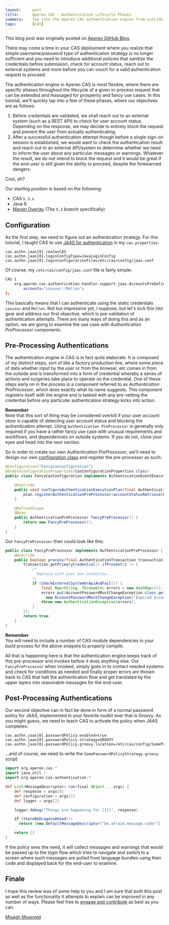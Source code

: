 ```yaml
---
layout:     post
title:      Apereo CAS - Authentication Lifecycle Phases
summary:    Tap into the Apereo CAS authentication engine from outside, and design extensions that prevent an unsuccessful authentication attempt or warn the user after-the-fact based on specific policies of your choosing.
tags:       [CAS]
---
```


<div class="alert alert-success"><i class="far fa-lightbulb"></i> This blog post was originally posted on <a href="https://github.com/apereo/apereo.github.io">Apereo GitHub Blog</a>.</div>

There may come a time in your CAS deployment where you realize that simple username/password type of authentication strategy is no longer sufficient and you need to introduce additional policies that sanitize the credentials before submission, check for account status, reach out to external systems and more before you can vouch for a valid authentication request to proceed.

The authentication engine in Apereo CAS is most flexible, where there are specific phases throughout the lifecycle of a given in-process request that can be extended and massaged for prosperity and fancy use cases. In this tutorial, we'll quickly tap into a few of these phases, where our objectives are as follows:

<script async src="https://pagead2.googlesyndication.com/pagead/js/adsbygoogle.js"></script>
<ins class="adsbygoogle"
     style="display:block; text-align:center;"
     data-ad-layout="in-article"
     data-ad-format="fluid"
     data-ad-client="ca-pub-8081398210264173"
     data-ad-slot="3789603713"></ins>
<script>
     (adsbygoogle = window.adsbygoogle || []).push({});
</script>

1. Before credentials are validated, we shall reach out to an external system (such as a REST API) to check for user account status. Depending on the response, we may decide to entirely block the request and prevent the user from actually authenticating.
2. After a successful authentication attempt though before a single sign-on session is established, we would want to check the authentication result and reach out to an external API/system to determine whether we need to inform the user about any particular messages or warnings. Whatever the result, we do not intend to block the request and it would be great if the end-user is still given the ability to proceed, despite the forewarned dangers.

Cool, eh?

Our starting position is based on the following:

- CAS `5.3.x`
- Java 8
- [Maven Overlay](https://github.com/apereo/cas-overlay-template) (The `5.3` branch specifically)


## Configuration

As the first step, we need to figure out an authentication strategy. For this tutorial, I taught CAS to use [JAAS for authentication](https://apereo.github.io/cas/5.3.x/installation/JAAS-Authentication.html) in my  `cas.properties`:

```properties
cas.authn.jaas[0].realm=CAS
cas.authn.jaas[0].loginConfigType=JavaLoginConfig
cas.authn.jaas[0].loginConfigurationFile=/etc/cas/config/jaas.conf
```

Of course, my `/etc/cas/config/jaas.conf` file is fairly simple:

```bash
CAS {
    org.apereo.cas.authentication.handler.support.jaas.AccountsPreDefinedLoginModule required
        accounts="casuser::Mellon";
};
```

This basically means that I can authenticate using the static credentials `casuser` and `Mellon`. Not too impressive yet, I suppose, but let's kick this into gear and address our first objective, which is pre-validation of authentication attempts. There are many ways of doing this and as an option, we are going to examine the use case with _Authentication PreProcessor_ components.

## Pre-Processing Authentications

The authentication engine in CAS is in fact quite elaborate. It is composed of my distinct steps, sort of like a factory production line, where some piece of data whether input by the user or from the browser, etc comes in from the outside and is transformed into a form of credential whereby a series of actions and surgeries take place to operate on the credential. One of these steps early on in the process is a component referred to as _Authentication PreProcessor_, which does exactly what its name suggests. This component registers itself with the engine and is tasked with any pre-vetting the credential before any particular authentication strategy kicks into action.

<div class="alert alert-info">
  <strong>Remember</strong><br/>Note that this sort of thing may be considered overkill if your user account store is capable of detecting user account status and blocking the authentication attempt. Using <code>Authentication PreProcessor</code> is generally only required if you have a rather fancy use case with unusual requirements and workflows, and dependencies on outside systems. If you do not, close your eyes and head into the next section.
</div>

So in order to create our own _Authentication PreProcessor_, we'll need to design our own [configuration class](https://apereo.github.io/cas/5.3.x/installation/Configuration-Management-Extensions.html) and register the pre-processor as such:

```java
@Configuration("FancyCasConfiguration")
@EnableConfigurationProperties(CasConfigurationProperties.class)
public class FancyCasConfiguration implements AuthenticationEventExecutionPlanConfigurer {

    @Override
    public void configureAuthenticationExecutionPlan(final AuthenticationEventExecutionPlan plan) {
        plan.registerAuthenticationPreProcessor(accountStatusRetrievalPreProcessor());
    }

    @RefreshScope
    @Bean
    public AuthenticationPreProcessor fancyPreProcessor() {
        return new FancyPreProcessor();
    }
}
```

Our `FancyPreProcessor` then could look like this:

```java
public class FancyPreProcessor implements AuthenticationPreProcessor {
    @Override
    public boolean process(final AuthenticationTransaction transaction) throws AuthenticationException {
        transaction.getPrimaryCredential().ifPresent(c -> {
            /*
              Replace with your own condition...
            */
            if (checkExternalSystemOrApiAndFail()) {
                final Map<String, Throwable> errors = new HashMap<>();
                errors.put(AccountPasswordMustChangeException.class.getSimpleName(), 
                  new AccountPasswordMustChangeException("Expired account"));
                throw new AuthenticationException(errors);
            }
        });
        return true;
    }
}
```

<div class="alert alert-info">
  <strong>Remember</strong><br/>You will need to include a number of CAS module dependencies in your build process for the above snippets to properly compile.
</div>

All that is happening here is that the authentication engine keeps track of this pre-processor and invokes before it does anything else. Our `FancyPreProcessor` when invoked, simply goes in to contact needed systems and check for conditions as needed and finally proper errors are thrown back to CAS that halt the authentication flow and get translated by the upper layers into reasonable messages for the end-user.

<script async src="https://pagead2.googlesyndication.com/pagead/js/adsbygoogle.js"></script>
<ins class="adsbygoogle"
     style="display:block; text-align:center;"
     data-ad-layout="in-article"
     data-ad-format="fluid"
     data-ad-client="ca-pub-8081398210264173"
     data-ad-slot="3789603713"></ins>
<script>
     (adsbygoogle = window.adsbygoogle || []).push({});
</script>

## Post-Processing Authentications

Our second objective can in fact be done in form of a normal password policy for JAAS, implemented in your favorite toolkit ever that is Groovy. As you might guess, we need to teach CAS to activate the policy when JAAS completes:

```properties
cas.authn.jaas[0].passwordPolicy.enabled=true
cas.authn.jaas[0].passwordPolicy.strategy=GROOVY
cas.authn.jaas[0].passwordPolicy.groovy.location=/etc/cas/config/SomePasswordPolicyStrategy.groovy
```

...and of course, we need to write the `SomePasswordPolicyStrategy.groovy` script:

```groovy
import org.apereo.cas.*
import java.util.*
import org.apereo.cas.authentication.*

def List<MessageDescriptor> run(final Object... args) {
    def response = args[0]
    def configuration = args[1]
    def logger = args[2]

    logger.debug("Things are happening for [{}]", response)

    if (thereBeDragonsAhead())
      return [new DefaultMessageDescriptor("be.afraid.message.code")]

    return []
}
```

If the policy sees the need, it will collect messages and warnings that would be passed up to the login flow which tries to navigate and switch to a screen where such messages are pulled from language bundles using their code and displayed back for the end-user to examine.

## Finale

I hope this review was of some help to you and I am sure that both this post as well as the functionality it attempts to explain can be improved in any number of ways. Please feel free to [engage and contribute](https://apereo.github.io/cas/developer/Contributor-Guidelines.html) as best as you can.

[Misagh Moayyed](https://fawnoos.com)
